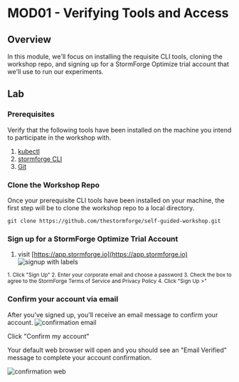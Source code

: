 # MOD01 - Verifying Tools and Access

## Overview
In this module, we'll focus on installing the requisite CLI tools, cloning the workshop repo, and signing up for a StormForge Optimize trial account that we'll use to run our experiments.

## Lab
### Prerequisites
Verify that the following tools have been installed on the machine you intend to participate in the workshop with.
1. [kubectl](https://kubernetes.io/docs/tasks/tools/#kubectl)
2. [stormforge CLI](https://docs.stormforge.io/optimize-pro/getting-started/install/#installing-the-stormforge-command-line-interface)
3. [Git](https://github.com/git-guides/install-git)

### Clone the Workshop Repo
Once your prerequisite CLI tools have been installed on your machine, the first step will be to clone the workshop repo to a local directory.

`git clone https://github.com/thestormforge/self-guided-workshop.git`

### Sign up for a StormForge Optimize Trial Account
1. visit [https://app.stormforge.io](https://app.stormforge.io)
![signup with labels](/Java/Assets/signup-labeleled.png)
<sub>
1. Click "Sign Up"
2. Enter your corporate email and choose a password
3. Check the box to agree to the StormForge Terms of Service and Privacy Policy
4. Click "Sign Up >"</sub>

### Confirm your account via email
After you've signed up, you'll receive an email message to confirm your account.
![confirmation email](/self-guided-workshop/Java/Assets/Images/confirmation-email.png)

Click "Confirm my account"

Your default web browser will open and you should see an "Email Verified" message to complete your account confirmation.

![confirmation web](/self-guided-workshop/Java/Assets/Images/confirmation-web.png)







